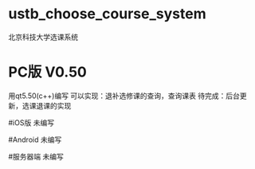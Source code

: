 # ustb_choose_course_system
北京科技大学选课系统
# PC版  V0.50
用qt5.50(c++)编写
可以实现：退补选修课的查询，查询课表
待完成：后台更新，选课退课的实现

#iOS版
未编写

#Android
未编写

#服务器端
未编写

